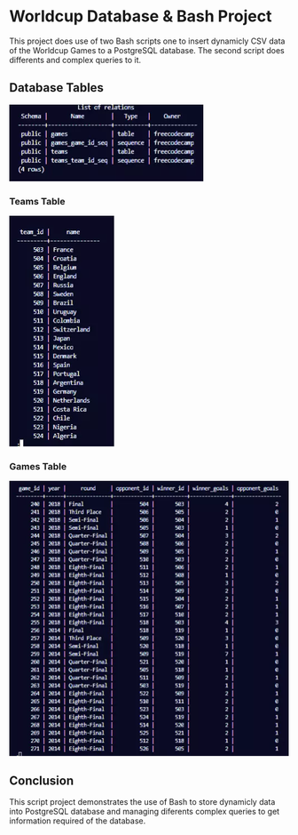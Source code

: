 # Worldcup Database & Bash Project

This project does use of two Bash scripts one to insert dynamicly CSV data of the Worldcup Games to a PostgreSQL database. The second script does differents and complex queries to it.

## Database Tables

![Alt text](/public/worldcup-db-details.webp)


### Teams Table

![Alt text](/public/teams.webp)


### Games Table

![Alt text](/public/games.webp)


## Conclusion

This script project demonstrates the use of Bash to store dynamicly data into PostgreSQL database and managing diferents complex queries to get information required of the database.
